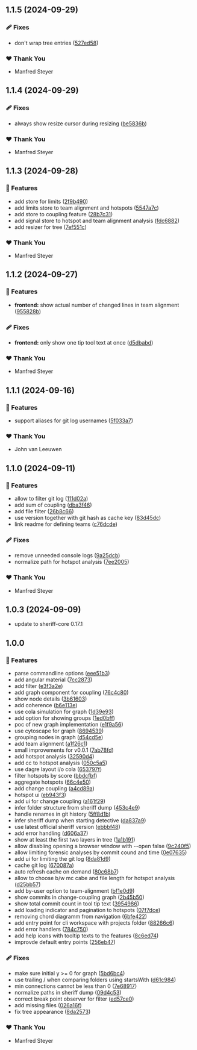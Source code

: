 ## 1.1.5 (2024-09-29)

### 🩹 Fixes

- don't wrap tree entries ([527ed58](https://github.com/angular-architects/forensic/commit/527ed58))

### ❤️ Thank You

- Manfred Steyer

## 1.1.4 (2024-09-29)

### 🩹 Fixes

- always show resize cursor during resizing ([be5836b](https://github.com/angular-architects/forensic/commit/be5836b))

### ❤️ Thank You

- Manfred Steyer

## 1.1.3 (2024-09-28)

### 🚀 Features

- add store for limits ([2f9b490](https://github.com/angular-architects/forensic/commit/2f9b490))
- add limits store to team alignment and hotspots ([5547a7c](https://github.com/angular-architects/forensic/commit/5547a7c))
- add store to coupling feature ([28b7c31](https://github.com/angular-architects/forensic/commit/28b7c31))
- add signal store to hotspot and team alignment analysis ([fdc6882](https://github.com/angular-architects/forensic/commit/fdc6882))
- add resizer for tree ([7ef551c](https://github.com/angular-architects/forensic/commit/7ef551c))

### ❤️ Thank You

- Manfred Steyer

## 1.1.2 (2024-09-27)

### 🚀 Features

- **frontend:** show actual number of changed lines in team alignment ([955828b](https://github.com/angular-architects/forensic/commit/955828b))

### 🩹 Fixes

- **frontend:** only show one tip tool text at once ([d5dbabd](https://github.com/angular-architects/forensic/commit/d5dbabd))

### ❤️ Thank You

- Manfred Steyer

## 1.1.1 (2024-09-16)

### 🚀 Features

- support aliases for git log usernames ([5f033a7](https://github.com/angular-architects/forensic/commit/5f033a7))

### ❤️ Thank You

- John van Leeuwen

## 1.1.0 (2024-09-11)

### 🚀 Features

- allow to filter git log ([111d02a](https://github.com/angular-architects/forensic/commit/111d02a))
- add sum of coupling ([dba3f46](https://github.com/angular-architects/forensic/commit/dba3f46))
- add file filter ([26b8c66](https://github.com/angular-architects/forensic/commit/26b8c66))
- use version together with git hash as cache key ([83d45dc](https://github.com/angular-architects/forensic/commit/83d45dc))
- link readme for defining teams ([c76dcde](https://github.com/angular-architects/forensic/commit/c76dcde))

### 🩹 Fixes

- remove unneeded console logs ([9a25dcb](https://github.com/angular-architects/forensic/commit/9a25dcb))
- normalize path for hotspot analysis ([7ee2005](https://github.com/angular-architects/forensic/commit/7ee2005))

### ❤️ Thank You

- Manfred Steyer

## 1.0.3 (2024-09-09)

- update to sheriff-core 0.17.1

## 1.0.0

### 🚀 Features

- parse commandline options ([eee51b3](https://github.com/angular-architects/forensic/commit/eee51b3))
- add angular material ([7cc2873](https://github.com/angular-architects/forensic/commit/7cc2873))
- add filter ([e3f3a2e](https://github.com/angular-architects/forensic/commit/e3f3a2e))
- add graph component for coupling ([76c4c80](https://github.com/angular-architects/forensic/commit/76c4c80))
- show node details ([3b61603](https://github.com/angular-architects/forensic/commit/3b61603))
- add coherence ([b6e113e](https://github.com/angular-architects/forensic/commit/b6e113e))
- use cola simulation for graph ([1d39e93](https://github.com/angular-architects/forensic/commit/1d39e93))
- add option for showing groups ([1ed0bff](https://github.com/angular-architects/forensic/commit/1ed0bff))
- poc of new graph implementation ([e1f9a56](https://github.com/angular-architects/forensic/commit/e1f9a56))
- use cytoscape for graph ([8694539](https://github.com/angular-architects/forensic/commit/8694539))
- grouping nodes in graph ([d54cd5e](https://github.com/angular-architects/forensic/commit/d54cd5e))
- add team alignment ([a1f26c1](https://github.com/angular-architects/forensic/commit/a1f26c1))
- small improvements for v0.0.1 ([7ab78fd](https://github.com/angular-architects/forensic/commit/7ab78fd))
- add hotspot analysis ([32590d4](https://github.com/angular-architects/forensic/commit/32590d4))
- add cc to hotspot analysis ([050c5a5](https://github.com/angular-architects/forensic/commit/050c5a5))
- use dagre layout i/o cola ([653797f](https://github.com/angular-architects/forensic/commit/653797f))
- filter hotspots by score ([bbdcfbf](https://github.com/angular-architects/forensic/commit/bbdcfbf))
- aggregate hotspots ([66c4e50](https://github.com/angular-architects/forensic/commit/66c4e50))
- add change coupling ([a4cd89a](https://github.com/angular-architects/forensic/commit/a4cd89a))
- hotspot ui ([eb943f3](https://github.com/angular-architects/forensic/commit/eb943f3))
- add ui for change coupling ([a161f29](https://github.com/angular-architects/forensic/commit/a161f29))
- infer folder structure from sheriff dump ([453c4e9](https://github.com/angular-architects/forensic/commit/453c4e9))
- handle renames in git history ([5ff8d1b](https://github.com/angular-architects/forensic/commit/5ff8d1b))
- infer sheriff dump when starting detective ([da837a9](https://github.com/angular-architects/forensic/commit/da837a9))
- use latest official sheriff version ([ebbbf48](https://github.com/angular-architects/forensic/commit/ebbbf48))
- add error handling ([d606a37](https://github.com/angular-architects/forensic/commit/d606a37))
- show at least the first two layers in tree ([1a1b191](https://github.com/angular-architects/forensic/commit/1a1b191))
- allow disabling opening a browser window with --open false ([9c240f5](https://github.com/angular-architects/forensic/commit/9c240f5))
- allow limiting forensic analyses by commit cound and time ([0e07635](https://github.com/angular-architects/forensic/commit/0e07635))
- add ui for limiting the git log ([8da81d9](https://github.com/angular-architects/forensic/commit/8da81d9))
- cache git log ([670087a](https://github.com/angular-architects/forensic/commit/670087a))
- auto refresh cache on demand ([80c68b7](https://github.com/angular-architects/forensic/commit/80c68b7))
- allow to choose b/w mc cabe and file length for hotspot analysis ([d25bb57](https://github.com/angular-architects/forensic/commit/d25bb57))
- add by-user option to team-alignment ([bf1e0d9](https://github.com/angular-architects/forensic/commit/bf1e0d9))
- show commits in change-coupling graph ([2b45b50](https://github.com/angular-architects/forensic/commit/2b45b50))
- show total commit count in tool tip text ([3954986](https://github.com/angular-architects/forensic/commit/3954986))
- add loading indicator and pagination to hotspots ([07f7dce](https://github.com/angular-architects/forensic/commit/07f7dce))
- removing chord diagramm from navigation ([6bfe422](https://github.com/angular-architects/forensic/commit/6bfe422))
- add entry point for cli workspace with projects folder ([88266c6](https://github.com/angular-architects/forensic/commit/88266c6))
- add error handlers ([784c750](https://github.com/angular-architects/forensic/commit/784c750))
- add help icons with tooltip texts to the features ([8c6ed74](https://github.com/angular-architects/forensic/commit/8c6ed74))
- improvde default entry points ([256eb47](https://github.com/angular-architects/forensic/commit/256eb47))

### 🩹 Fixes

- make sure initial y >= 0 for graph ([5bd6bc4](https://github.com/angular-architects/forensic/commit/5bd6bc4))
- use trailing / when comparing folders using startsWith ([d61c984](https://github.com/angular-architects/forensic/commit/d61c984))
- min connections cannot be less than 0 ([7e68917](https://github.com/angular-architects/forensic/commit/7e68917))
- normalize paths in sheriff dump ([09d4c53](https://github.com/angular-architects/forensic/commit/09d4c53))
- correct break point observer for filter ([ed57ce0](https://github.com/angular-architects/forensic/commit/ed57ce0))
- add missing files ([026a16f](https://github.com/angular-architects/forensic/commit/026a16f))
- fix tree appearance ([8da2573](https://github.com/angular-architects/forensic/commit/8da2573))

### ❤️ Thank You

- Manfred Steyer
